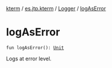 [kterm](../../index.md) / [es.jtp.kterm](../index.md) / [Logger](index.md) / [logAsError](./log-as-error.md)

# logAsError

`fun logAsError(): `[`Unit`](https://kotlinlang.org/api/latest/jvm/stdlib/kotlin/-unit/index.html)

Logs at error level.

